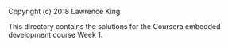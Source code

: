 Copyright (c) 2018 Lawrence King


This directory contains the solutions for the Coursera embedded development course Week 1.
